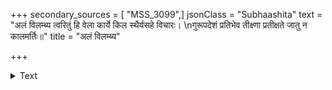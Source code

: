+++
secondary_sources = [ "MSS_3099",]
jsonClass = "Subhaashita"
text = "अलं विलम्ब्य त्वरितुं हि वेला कार्ये किल स्थैर्यसहे विचारः।  \nगुरूपदेशं प्रतिभेव तीक्ष्णा प्रतीक्षते जातु न कालमर्तिः॥"
title = "अलं विलम्ब्य"

+++

<details><summary>Text</summary>

अलं विलम्ब्य त्वरितुं हि वेला कार्ये किल स्थैर्यसहे विचारः।  
गुरूपदेशं प्रतिभेव तीक्ष्णा प्रतीक्षते जातु न कालमर्तिः॥
</details>
